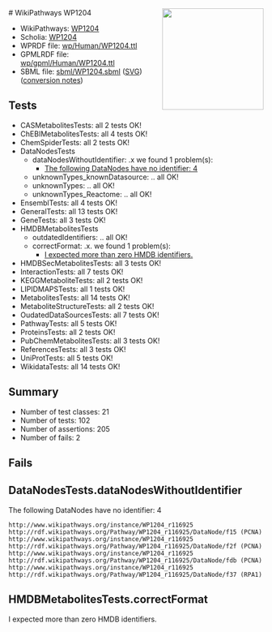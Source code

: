 <img style="float: right; width: 200px" src="../logo.png" />
# WikiPathways WP1204

* WikiPathways: [WP1204](https://identifiers.org/wikipathways:WP1204)
* Scholia: [WP1204](https://scholia.toolforge.org/wikipathways/WP1204)
* WPRDF file: [wp/Human/WP1204.ttl](../wp/Human/WP1204.ttl)
* GPMLRDF file: [wp/gpml/Human/WP1204.ttl](../wp/gpml/Human/WP1204.ttl)
* SBML file: [sbml/WP1204.sbml](../sbml/WP1204.sbml) ([SVG](../sbml/WP1204.svg)) ([conversion notes](../sbml/WP1204.txt))

## Tests
* CASMetabolitesTests: all 2 tests OK!
* ChEBIMetabolitesTests: all 4 tests OK!
* ChemSpiderTests: all 2 tests OK!
* DataNodesTests
    * dataNodesWithoutIdentifier: .x we found 1 problem(s):
        * [The following DataNodes have no identifier: 4](#d2d32fa3)
    * unknownTypes_knownDatasource: .. all OK!
    * unknownTypes: .. all OK!
    * unknownTypes_Reactome: .. all OK!
* EnsemblTests: all 4 tests OK!
* GeneralTests: all 13 tests OK!
* GeneTests: all 3 tests OK!
* HMDBMetabolitesTests
    * outdatedIdentifiers: .. all OK!
    * correctFormat: .x. we found 1 problem(s):
        * [I expected more than zero HMDB identifiers.](#ad154c1e)
* HMDBSecMetabolitesTests: all 3 tests OK!
* InteractionTests: all 7 tests OK!
* KEGGMetaboliteTests: all 2 tests OK!
* LIPIDMAPSTests: all 1 tests OK!
* MetabolitesTests: all 14 tests OK!
* MetaboliteStructureTests: all 2 tests OK!
* OudatedDataSourcesTests: all 7 tests OK!
* PathwayTests: all 5 tests OK!
* ProteinsTests: all 2 tests OK!
* PubChemMetabolitesTests: all 3 tests OK!
* ReferencesTests: all 3 tests OK!
* UniProtTests: all 5 tests OK!
* WikidataTests: all 14 tests OK!


## Summary

* Number of test classes: 21
* Number of tests: 102
* Number of assertions: 205
* Number of fails: 2

## Fails

<a name="d2d32fa3" />

## DataNodesTests.dataNodesWithoutIdentifier

The following DataNodes have no identifier: 4
```
http://www.wikipathways.org/instance/WP1204_r116925 http://rdf.wikipathways.org/Pathway/WP1204_r116925/DataNode/f15 (PCNA)
http://www.wikipathways.org/instance/WP1204_r116925 http://rdf.wikipathways.org/Pathway/WP1204_r116925/DataNode/f2f (PCNA)
http://www.wikipathways.org/instance/WP1204_r116925 http://rdf.wikipathways.org/Pathway/WP1204_r116925/DataNode/fdb (PCNA)
http://www.wikipathways.org/instance/WP1204_r116925 http://rdf.wikipathways.org/Pathway/WP1204_r116925/DataNode/f37 (RPA1)
```

<a name="ad154c1e" />

## HMDBMetabolitesTests.correctFormat

I expected more than zero HMDB identifiers.
